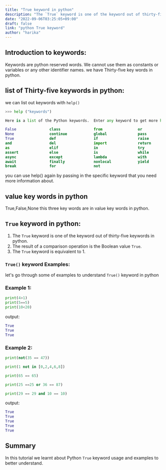 ```yaml
---
title: "True keyword in python"
description: "The `True` keyword is one of the keyword out of thirty-five keywords in python"
date: "2022-09-06T03:25:05+09:00"
draft: false
link: "python True keyword"
author: "harika"
---
```


## Introduction to keywords:
Keywords are python reserved words.
We cannot use them as constants or variables or any other identifier names.
we have Thirty-five key words in python.

## list of Thirty-five keywords in python:
we can list out keywords with `help()` 

```python
>>> help ("keywords")

Here is a list of the Python keywords.  Enter any keyword to get more help.

False               class               from                or
None                continue            global              pass
True                def                 if                  raise
and                 del                 import              return
as                  elif                in                  try
assert              else                is                  while
async               except              lambda              with
await               finally             nonlocal            yield
break               for                 not                 
```

you can use help() again by passing in the specific keyword that you need more information about. 

## value key words in python
True,False,None this three key words are in value key words in python.

## `True` keyword in python:

1. The `True` keyword is one of the keyword out of thirty-five keywords in python.
2. The result of a comparison operation is the Boolean value `True`.
3. The `True` keyword is equivalent to 1. 


### `True()` keyword Examples:

let's go through some of examples to understand `True()` keyword in python

### Example 1:

```python
print(4>1)
print(5==5)
print(10<20)
```
output:

```python
True
True
True
```

### Example 2:

```python
print(not(35 == 47))

print(1 not in [0,2,4,6,8])

print(65 == 65)

print(25 ==25 or 36 == 87)

print(29 == 29 and 10 == 10)
```

output:

```python
True
True
True
True
True
```
## Summary
In this tutorial we learnt about Python `True` keyword usage and examples to better understand.

